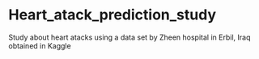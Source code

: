 # Heart_atack_prediction_study
Study about heart atacks using a data set by Zheen hospital in Erbil, Iraq obtained in Kaggle
